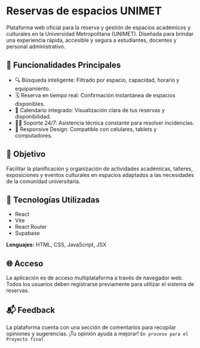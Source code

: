 # Reservas de espacios UNIMET

Plataforma web oficial para la reserva y gestión de espacios académicos y culturales en la Universidad Metropolitana (UNIMET). Diseñada para brindar una experiencia rápida, accesible y segura a estudiantes, docentes y personal administrativo.

## 🚀 Funcionalidades Principales
- 🔍 Búsqueda inteligente: Filtrado por espacio, capacidad, horario y equipamiento.
- 🗓️ Reserva en tiempo real: Confirmación instantánea de espacios disponibles.
- 📅 Calendario integrado: Visualización clara de tus reservas y disponibilidad.
- 🧑‍💻 Soporte 24/7: Asistencia técnica constante para resolver incidencias.
- 📱 Responsive Design: Compatible con celulares, tablets y computadores.

## 🎯 Objetivo
Facilitar la planificación y organización de actividades académicas, talleres, exposiciones y eventos culturales en espacios adaptados a las necesidades de la comunidad universitaria.

## 🧱 Tecnologías Utilizadas
- React
- Vite
- React Router
- Supabase

**Lenguajes:**  HTML, CSS, JavaScript, JSX

## 🌐 Acceso
La aplicación es de acceso multiplataforma a través de navegador web. Todos los usuarios deben registrarse previamente para utilizar el sistema de reservas.

## 📬 Feedback
La plataforma cuenta con una sección de comentarios para recopilar opiniones y sugerencias. ¡Tu opinión ayuda a mejorar! `En proceso para el Proyecto final`
